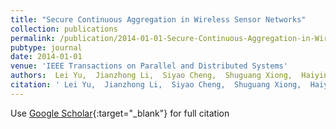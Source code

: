 ```yaml
---
title: "Secure Continuous Aggregation in Wireless Sensor Networks"
collection: publications
permalink: /publication/2014-01-01-Secure-Continuous-Aggregation-in-Wireless-Sensor-Networks
pubtype: journal
date: 2014-01-01
venue: 'IEEE Transactions on Parallel and Distributed Systems'
authors:  Lei Yu,  Jianzhong Li,  Siyao Cheng,  Shuguang Xiong,  Haiying Shen
citation: ' Lei Yu,  Jianzhong Li,  Siyao Cheng,  Shuguang Xiong,  Haiying Shen, &quot;Secure Continuous Aggregation in Wireless Sensor Networks.&quot; IEEE Transactions on Parallel and Distributed Systems, 2014.'
---
```

Use [Google Scholar](https://scholar.google.com/scholar?q=Secure+Continuous+Aggregation+in+Wireless+Sensor+Networks){:target="_blank"} for full citation